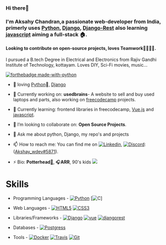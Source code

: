 <!--[![flyhigh][banner]]-->
### Hi there👋
### I'm Aksahy Chandran,a passionate web-developer from India, primerly uses [Python][python], [Django][django], [Django-Rest][django_rest] also learning [javascript][javascript] aiming a full-stack 🏠.
#### Looking to contribute on open-source projects, loves Teamwork👨‍👩‍👦‍👦.

I pursued a B.tech Degree in Electrical and Electronics from Rajiv Gandhi Institute of Technology, kottayam. Loves DIY, Sci-Fi movies, music...
<!--
**Akshay-ch-dj/Akshay-ch-dj** is a ✨ _special_ ✨ repository because its `README.md` (this file) appears on your GitHub profile.-->

[![forthebadge made-with-python](https://forthebadge.com/images/badges/made-with-python.svg)](https://github.com/Akshay-ch-dj)

- 💜 loving [Python][python]🐍, [Django][django] 

- 🔭 Currently working on: **usedbrains**- A website to sell and buy used laptops and parts, also working on [freecodecamp][freecodecamp] projects.
 
- 🌱 Currently learning: frontend libraries in freecodecamp, [Vue.js][vue] and [javascript][javascript].
   
- 👯 I’m looking to collaborate on: **Open Source Projects**.
<!-- 🤔 I’m looking for help with ...-->
- 💬 Ask me about python, Django, my repo's and projects

- 📫 How to reach me: You can find me on [![Linkedin](https://img.shields.io/badge/-LinkedIn-blue?style=flat&logo=Linkedin&logoColor=white)][linkedin], [![Discord](https://img.shields.io/badge/-Docker-0066cc?style=flat&logo=Docker&logoColor=4da6ff)][discord]: ([Akshay_wdev#5871][discord]).
<!-- 😄 Pronouns: ...-->
- ⚡ Bio: **Potterhead**[🧹️][potterhead], 🎧**ARR**, 90's kids <img src="https://img.shields.io/badge/-SWAG-ff9f40?style=social&logo=Windows-XP&logoColor=1c56ba">

<!--🏡 [website][website] **|** 
🐦 [twitter][twitter] **|** 
📺 [youtube][youtube] **|** 
🎥 [twitch][twitch] **|** 
📦 [npm][npm] **|** 
📷 [instagram][instagram] **|** 
👔 [linkedin][linkedin]-->

# Skills #
 
- Programming Languages - [<img alt="Python" src="https://img.shields.io/badge/-Python-597fbd?logo=Python&logoColor=White&style=flat-square">][python] [<img alt="C" src="https://img.shields.io/badge/-5d646e?logo=C&logoColor=e6f0ff&style=flat-square">]

- Web Languages - [<img alt="HTML5" src="https://img.shields.io/badge/-HTML-Red?logo=HTML5&logoColor=White&style=flat-square">][html5] [<img alt="CSS3" src="https://img.shields.io/badge/-CSS-00804a?logo=CSS3&logoColor=c9f2d8&style=flat-square">][css3]

- Libraries/Frameworks - [<img alt="Django" src="https://img.shields.io/badge/-Django-2f5c46?logo=Django&logoColor=Green&style=flat-square">][django] [<img alt="vue" src="https://img.shields.io/badge/-Vue.js-38c981?logo=Vue.js&logoColor=White&style=flat-square">][vue] [<img alt="djangorest" src="https://img.shields.io/badge/-Django Rest-a85b02?logo=Django&logoColor=White&style=flat-square">][django_rest]

- Databases - [<img alt="Postgress" src="https://img.shields.io/badge/-PostgreSQL-368abf?logo=PostgreSQL&logoColor=00406e&style=flat-square">][postgresql] 
- Tools - [<img alt="Docker" src="https://img.shields.io/badge/-Docker-0083bf?logo=Docker&logoColor=White&style=flat-square">][docker] [<img alt="Travis" src="https://img.shields.io/badge/-Travis-Yellow?logo=Travis&logoColor=Yelllow&style=flat-square">][travis] [<img alt="Git" src="https://img.shields.io/badge/-Git-Red?logo=Git&logoColor=White&style=flat-square">][git]

[banner]: #
[javascript]: https://www.javascript.com/
[vue]: https://vuejs.org/
[python]: https://www.python.org/
[django]: https://www.djangoproject.com/
[django_rest]: https://www.django-rest-framework.org/
[docker]: https://www.docker.com/
[travis]: https://travis-ci.org/
[freecodecamp]: https://www.freecodecamp.org/
[codepen]: https://codepen.io/
[html5]: https://developer.mozilla.org/en-US/docs/Web/Guide/HTML/HTML5
[css3]: https://developer.mozilla.org/en-US/docs/Web/CSS
[postgresql]: https://www.postgresql.org/
[linkedin]: https://www.linkedin.com/in/akshay-chandran/
[vagrant]: https://www.vagrantup.com/
[potterhead]: https://www.wizardingworld.com/
[discord]: https://discord.com/
[git]: https://git-scm.com/
